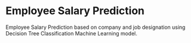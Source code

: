 # Employee Salary Prediction

Employee Salary Prediction based on company and job designation using Decision Tree Classification Machine Learning model.

